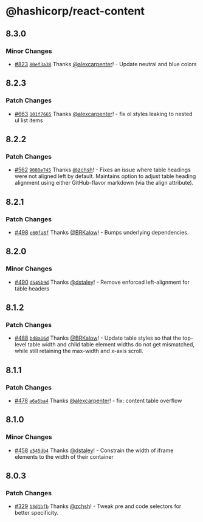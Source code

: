 # @hashicorp/react-content

## 8.3.0

### Minor Changes

- [#823](https://github.com/hashicorp/react-components/pull/823) [`80ef3a38`](https://github.com/hashicorp/react-components/commit/80ef3a38ba67e23ba2d019530fb57d218e9d8268) Thanks [@alexcarpenter](https://github.com/alexcarpenter)! - Update neutral and blue colors

## 8.2.3

### Patch Changes

- [#663](https://github.com/hashicorp/react-components/pull/663) [`101f7665`](https://github.com/hashicorp/react-components/commit/101f766593df7531f46ffac43849c8d31aa48ed2) Thanks [@alexcarpenter](https://github.com/alexcarpenter)! - fix ol styles leaking to nested ul list items

## 8.2.2

### Patch Changes

- [#562](https://github.com/hashicorp/react-components/pull/562) [`9080e745`](https://github.com/hashicorp/react-components/commit/9080e74559d09510f9ab99ba1d19421e51f2f5e5) Thanks [@zchsh](https://github.com/zchsh)! - Fixes an issue where table headings were not aligned left by default. Maintains option to adjust table heading alignment using either GitHub-flavor markdown (via the align attribute).

## 8.2.1

### Patch Changes

- [#498](https://github.com/hashicorp/react-components/pull/498) [`e60fa8f`](https://github.com/hashicorp/react-components/commit/e60fa8f437a98f97f6c0ed396f194192cf5e376e) Thanks [@BRKalow](https://github.com/BRKalow)! - Bumps underlying dependencies.

## 8.2.0

### Minor Changes

- [#490](https://github.com/hashicorp/react-components/pull/490) [`d545b9d`](https://github.com/hashicorp/react-components/commit/d545b9dcb42c7538273cecc0e99e9adc25dced82) Thanks [@dstaley](https://github.com/dstaley)! - Remove enforced left-alignment for table headers

## 8.1.2

### Patch Changes

- [#488](https://github.com/hashicorp/react-components/pull/488) [`bd8a16d`](https://github.com/hashicorp/react-components/commit/bd8a16de91c139bd15acfe93b7a5c41b1362892b) Thanks [@BRKalow](https://github.com/BRKalow)! - Update table styles so that the top-level table width and child table element widths do not get mismatched, while still retaining the max-width and x-axis scroll.

## 8.1.1

### Patch Changes

- [#478](https://github.com/hashicorp/react-components/pull/478) [`a6a6ba4`](https://github.com/hashicorp/react-components/commit/a6a6ba4c1fde8c9a10c725d6c50f9e9c1091de65) Thanks [@alexcarpenter](https://github.com/alexcarpenter)! - fix: content table overflow

## 8.1.0

### Minor Changes

- [#458](https://github.com/hashicorp/react-components/pull/458) [`e545db4`](https://github.com/hashicorp/react-components/commit/e545db419eb93597e576256c079ef971291f4786) Thanks [@dstaley](https://github.com/dstaley)! - Constrain the width of iframe elements to the width of their container

## 8.0.3

### Patch Changes

- [#329](https://github.com/hashicorp/react-components/pull/329) [`13d1bfb`](https://github.com/hashicorp/react-components/commit/13d1bfb4d62432a60739a5bd2ae10601cab71811) Thanks [@zchsh](https://github.com/zchsh)! - Tweak pre and code selectors for better specificity.
